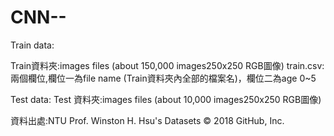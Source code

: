 # CNN--

Train data:

Train資料夾:images files (about 150,000 images250x250 RGB圖像) 
train.csv:兩個欄位,欄位一為file name (Train資料夾內全部的檔案名)，欄位二為age 0~5

Test data: 
Test 資料夾:images files (about 10,000 images250x250 RGB圖像)

資料出處:NTU Prof. Winston H. Hsu's Datasets
© 2018 GitHub, Inc.

